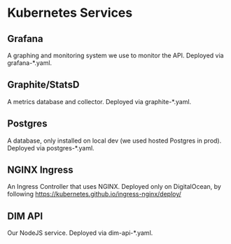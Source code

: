 # Kubernetes Services

## Grafana

A graphing and monitoring system we use to monitor the API. Deployed via grafana-\*.yaml.

## Graphite/StatsD

A metrics database and collector. Deployed via graphite-\*.yaml.

## Postgres

A database, only installed on local dev (we used hosted Postgres in prod). Deployed via postgres-\*.yaml.

## NGINX Ingress

An Ingress Controller that uses NGINX. Deployed only on DigitalOcean, by following https://kubernetes.github.io/ingress-nginx/deploy/

## DIM API

Our NodeJS service. Deployed via dim-api-\*.yaml.
